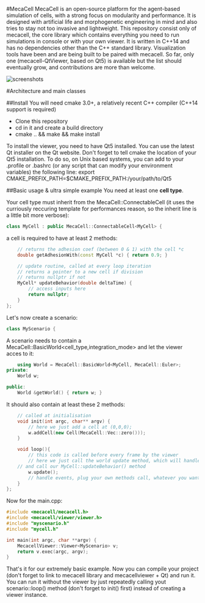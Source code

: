 #MecaCell
MecaCell is an open-source platform for the agent-based simulation of cells, with a strong focus on modularity and performance. It is designed with artificial life and morphogenetic engineering in mind and also tries to stay not too invasive and lightweight.
This repository consist only of mecacell, the core library which contains everything you need to run simulations in console or with your own viewer. It is written in C++14 and has no dependencies other than the C++ standard library.
Visualization tools have been and are being built to be paired with mecacell. So far, only one (mecacell-QtViewer, based on Qt5) is available but the list should eventually grow, and contributions are more than welcome.
  
![screenshots](https://github.com/jdisset/MecaCell/blob/screens/githubmecacell.jpg)


#Architecture and main classes

##Install
You will need cmake 3.0+, a relatively recent C++ compiler (C++14 support is required)
- Clone this repository
- cd in it and create a build directory
- cmake .. && make && make install

To install the viewer, you need to have Qt5 installed.
You can use the latest Qt installer on the Qt website. Don't forget to tell cmake the location of your Qt5 installation. To do so, on Unix based systems, you can add to your .profile or .bashrc (or any script that can modify your environment variables) the following line:
export CMAKE_PREFIX_PATH=$CMAKE_PREFIX_PATH:/your/path/to/Qt5

##Basic usage & ultra simple example
You need at least one **cell type**.
   
Your cell type must inherit from the MecaCell::ConnectableCell (it uses the curriously reccuring template for performances reason, so the inherit line is a little bit more verbose):
```c++
class MyCell : public MecaCell::ConnectableCell<MyCell> {
```
a cell is required to have at least 2 methods:
```c++
	// returns the adhesion coef (between 0 & 1) with the cell *c
	double getAdhesionWith(const MyCell *c) { return 0.9; }
```
```c++
	// update routine, called at every loop iteration
	// returns a pointer to a new cell if division
	// returns nullptr if not
	MyCell* updateBehavior(double deltaTime) {
		// access inputs here
		return nullptr;
	}
};
```
  
Let's now create a scenario:

```c++
class MyScenario {
```
A scenario needs to contain a MecaCell::BasicWorld\<cell_type,integration_mode\> and let the viewer acces to it:
```c++
	using World = MecaCell::BasicWorld<MyCell, MecaCell::Euler>;
private:
	World w;

public:
	World &getWorld() { return w; }
```

It should also contain at least these 2 methods:
```c++
	// called at initialisation
	void init(int argc, char** argv) {
		// here we just add a cell at (0,0,0);
		w.addCell(new Cell(MecaCell::Vec::zero()));
	}
```
```c++
	void loop(){
		// this code is called before every frame by the viewer
		// here we just call the world update method, which will handle all the physics
    // and call our MyCell::updateBehavior() method
		w.update();
		// handle events, plug your own methods call, whatever you want goes in this method...
	}
};
```
Now for the main.cpp:
```c++
#include <mecacell/mecacell.h>
#include <mecacell/viewer/viewer.h>
#include "myscenario.h"
#include "mycell.h"

int main(int argc, char **argv) {
	MecacellViewer::Viewer<MyScenario> v;
	return v.exec(argc, argv);
}

```
That's it for our extremely basic example. Now you can compile your project (don't forget to link to mecacell library and mecacellviewer + Qt) and run it. You can run it without the viewer by just repeatedly calling yout scenario::loop() method (don't forget to init() first) instead of creating a viewer instance.
